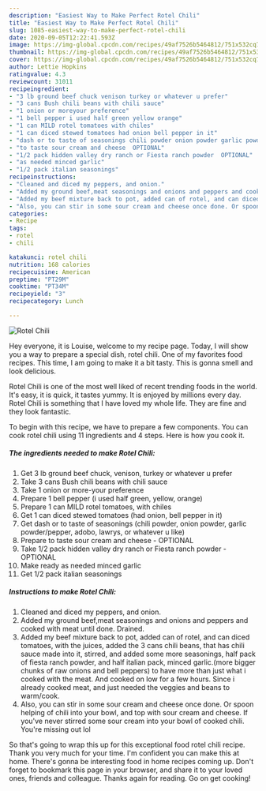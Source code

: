```yaml
---
description: "Easiest Way to Make Perfect Rotel Chili"
title: "Easiest Way to Make Perfect Rotel Chili"
slug: 1085-easiest-way-to-make-perfect-rotel-chili
date: 2020-09-05T12:22:41.593Z
image: https://img-global.cpcdn.com/recipes/49af7526b5464812/751x532cq70/rotel-chili-recipe-main-photo.jpg
thumbnail: https://img-global.cpcdn.com/recipes/49af7526b5464812/751x532cq70/rotel-chili-recipe-main-photo.jpg
cover: https://img-global.cpcdn.com/recipes/49af7526b5464812/751x532cq70/rotel-chili-recipe-main-photo.jpg
author: Lettie Hopkins
ratingvalue: 4.3
reviewcount: 31011
recipeingredient:
- "3 lb ground beef chuck venison turkey or whatever u prefer"
- "3 cans Bush chili beans with chili sauce"
- "1 onion or moreyour preference"
- "1 bell pepper i used half green yellow orange"
- "1 can MILD rotel tomatoes with chiles"
- "1 can diced stewed tomatoes had onion bell pepper in it"
- "dash or to taste of seasonings chili powder onion powder garlic powderpepper adobo lawrys or whatever u like"
- "to taste sour cream and cheese  OPTIONAL"
- "1/2 pack hidden valley dry ranch or Fiesta ranch powder  OPTIONAL"
- "as needed minced garlic"
- "1/2 pack italian seasonings"
recipeinstructions:
- "Cleaned and diced my peppers, and onion."
- "Added my ground beef,meat seasonings and onions and peppers and cooked with meat until done. Drained."
- "Added my beef mixture back to pot, added can of rotel, and can diced tomatoes, with the juices, added the 3 cans chili beans, that has chili sauce made into it, stirred, and added some more seasonings, half pack of fiesta ranch powder, and half italian pack, minced garlic.(more bigger chunks of raw onions and bell peppers) to have more than just what i cooked with the meat. And cooked on low for a few hours. Since i already cooked meat, and just needed the veggies and beans to warm/cook."
- "Also, you can stir in some sour cream and cheese once done. Or spoon helping of chili into your bowl, and top with sour cream and cheese. If you&#39;ve never stirred some sour cream into your bowl of cooked chili. You&#39;re missing out lol"
categories:
- Recipe
tags:
- rotel
- chili

katakunci: rotel chili 
nutrition: 168 calories
recipecuisine: American
preptime: "PT29M"
cooktime: "PT34M"
recipeyield: "3"
recipecategory: Lunch

---
```



![Rotel Chili](https://img-global.cpcdn.com/recipes/49af7526b5464812/751x532cq70/rotel-chili-recipe-main-photo.jpg)

Hey everyone, it is Louise, welcome to my recipe page. Today, I will show you a way to prepare a special dish, rotel chili. One of my favorites food recipes. This time, I am going to make it a bit tasty. This is gonna smell and look delicious.



Rotel Chili is one of the most well liked of recent trending foods in the world. It's easy, it is quick, it tastes yummy. It is enjoyed by millions every day. Rotel Chili is something that I have loved my whole life. They are fine and they look fantastic.


To begin with this recipe, we have to prepare a few components. You can cook rotel chili using 11 ingredients and 4 steps. Here is how you cook it.

<!--inarticleads1-->

##### The ingredients needed to make Rotel Chili:

1. Get 3 lb ground beef chuck, venison, turkey or whatever u prefer
1. Take 3 cans Bush chili beans with chili sauce
1. Take 1 onion or more-your preference
1. Prepare 1 bell pepper (i used half green, yellow, orange)
1. Prepare 1 can MILD rotel tomatoes, with chiles
1. Get 1 can diced stewed tomatoes (had onion, bell pepper in it)
1. Get dash or to taste of seasonings (chili powder, onion powder, garlic powder/pepper, adobo, lawrys, or whatever u like)
1. Prepare to taste sour cream and cheese - OPTIONAL
1. Take 1/2 pack hidden valley dry ranch or Fiesta ranch powder - OPTIONAL
1. Make ready as needed minced garlic
1. Get 1/2 pack italian seasonings




<!--inarticleads2-->

##### Instructions to make Rotel Chili:

1. Cleaned and diced my peppers, and onion.
1. Added my ground beef,meat seasonings and onions and peppers and cooked with meat until done. Drained.
1. Added my beef mixture back to pot, added can of rotel, and can diced tomatoes, with the juices, added the 3 cans chili beans, that has chili sauce made into it, stirred, and added some more seasonings, half pack of fiesta ranch powder, and half italian pack, minced garlic.(more bigger chunks of raw onions and bell peppers) to have more than just what i cooked with the meat. And cooked on low for a few hours. Since i already cooked meat, and just needed the veggies and beans to warm/cook.
1. Also, you can stir in some sour cream and cheese once done. Or spoon helping of chili into your bowl, and top with sour cream and cheese. If you&#39;ve never stirred some sour cream into your bowl of cooked chili. You&#39;re missing out lol




So that's going to wrap this up for this exceptional food rotel chili recipe. Thank you very much for your time. I'm confident you can make this at home. There's gonna be interesting food in home recipes coming up. Don't forget to bookmark this page in your browser, and share it to your loved ones, friends and colleague. Thanks again for reading. Go on get cooking!
